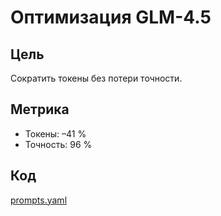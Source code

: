 # Оптимизация GLM-4.5

## Цель
Сократить токены без потери точности.

## Метрика
- Токены: –41 %
- Точность: 96 %

## Код
[prompts.yaml](./prompts.yaml)
